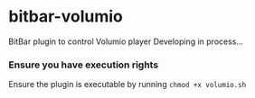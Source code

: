 # bitbar-volumio
BitBar plugin to control Volumio player
Developing in process...


### Ensure you have execution rights
Ensure the plugin is executable by running ```chmod +x volumio.sh``` 